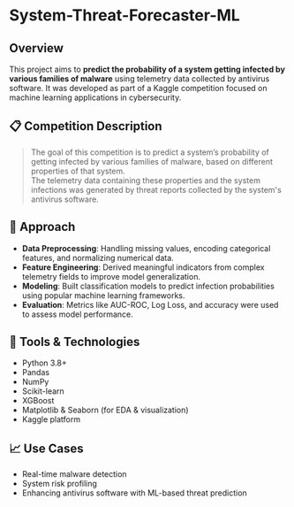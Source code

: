 # System-Threat-Forecaster-ML

## Overview

This project aims to **predict the probability of a system getting infected by various families of malware** using telemetry data collected by antivirus software. It was developed as part of a Kaggle competition focused on machine learning applications in cybersecurity.

## 📋 Competition Description

> The goal of this competition is to predict a system’s probability of getting infected by various families of malware, based on different properties of that system.  
> The telemetry data containing these properties and the system infections was generated by threat reports collected by the system's antivirus software.

## 🧠 Approach

- **Data Preprocessing**: Handling missing values, encoding categorical features, and normalizing numerical data.
- **Feature Engineering**: Derived meaningful indicators from complex telemetry fields to improve model generalization.
- **Modeling**: Built classification models to predict infection probabilities using popular machine learning frameworks.
- **Evaluation**: Metrics like AUC-ROC, Log Loss, and accuracy were used to assess model performance.

## 🚀 Tools & Technologies

- Python 3.8+
- Pandas
- NumPy
- Scikit-learn
- XGBoost
- Matplotlib & Seaborn (for EDA & visualization)
- Kaggle platform

## 📈 Use Cases

- Real-time malware detection
- System risk profiling
- Enhancing antivirus software with ML-based threat prediction

